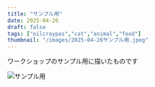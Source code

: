 ```yaml
---
title: "サンプル用"
date: 2025-04-26
draft: false
tags: ["oilcraypas","cat","animal","food"]
thumbnail: "/images/2025-04-26サンプル用.jpeg"
---
```


ワークショップのサンプル用に描いたものです

![サンプル用](/images/2025-04-26サンプル用.jpeg)